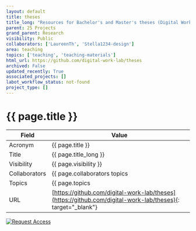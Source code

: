 ```yaml
---
layout: default
title: theses
title_long: "Resources for Bachelor's and Master's theses (Digital Work Lab, Otto-Friedrich Universität Bamberg)"
parent: 25 Projects
grand_parent: Research
visibility: Public
collaborators: ['LaureenTh', 'Stella1234-design']
area: teaching
topics: ['teaching', 'teaching-materials']
html_url: https://github.com/digital-work-lab/theses
archived: False
updated_recently: True
associated_projects: []
labot_workflow_status: not-found
project_type: []
---
```


# {{ page.title }}

Field               | Value
------------------- | ----------------------------------
Acronym             | {{ page.title }}
Title               | {{ page.title_long }}
Visibility          | {{ page.visibility }}
Collaborators       | {{ page.collaborators topics | join: ", "}}
Topics              | {{ page.topics | join: ", " }}
URL                 | [https://github.com/digital-work-lab/theses](https://github.com/digital-work-lab/theses){: target="_blank"}

[![Request Access](https://img.shields.io/badge/Request-Access-blue?style=for-the-badge)](https://github.com/digital-work-lab/handbook/issues/new?assignees=geritwagner&labels=access+request&template=request-repo-access.md&title=%5BAccess+Request%5D+Request+for+access+to+repository)
